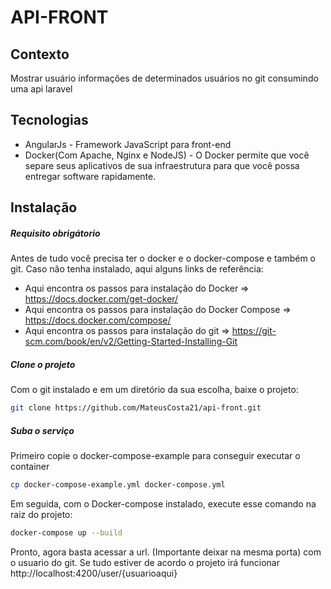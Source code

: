 # API-FRONT
## Contexto
Mostrar usuário informações de determinados usuários no git consumindo uma api laravel

## Tecnologias

- AngularJs - Framework JavaScript para front-end
- Docker(Com Apache, Nginx e NodeJS) - O Docker permite que você separe seus aplicativos de sua infraestrutura para que você possa entregar software rapidamente.

## Instalação

##### Requisito obrigátorio
Antes de tudo você precisa ter o docker e o docker-compose e também o git.
Caso não tenha instalado, aqui alguns links de referência:
- Aqui encontra os passos para instalação do Docker => https://docs.docker.com/get-docker/ 
- Aqui encontra os passos para instalação do Docker Compose => https://docs.docker.com/compose/ 
- Aqui encontra os passos para instalação do git => https://git-scm.com/book/en/v2/Getting-Started-Installing-Git

##### Clone o projeto
Com o git instalado e em um diretório da sua escolha, baixe o projeto:

```sh
git clone https://github.com/MateusCosta21/api-front.git
```


##### Suba o serviço

Primeiro copie o docker-compose-example para conseguir executar o container
```sh
cp docker-compose-example.yml docker-compose.yml
```

Em seguida, com o Docker-compose instalado, execute esse comando na raiz do projeto:

```sh
docker-compose up --build
```

Pronto, agora basta acessar a url. (Importante deixar na mesma porta) com o usuario do git. Se tudo estiver de acordo o projeto irá funcionar
http://localhost:4200/user/{usuarioaqui}
